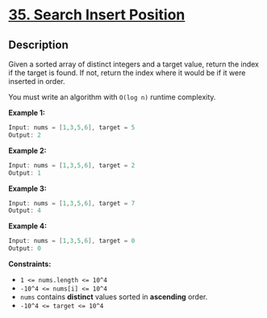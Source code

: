 # [35. Search Insert Position](https://leetcode.com/problems/search-insert-position/)

## Description

Given a sorted array of distinct integers and a target value, return the index if the target is found. If not, return the index where it would be if it were inserted in order.

You must write an algorithm with `O(log n)` runtime complexity.

**Example 1:**
```go
Input: nums = [1,3,5,6], target = 5
Output: 2
```

**Example 2:**

```go
Input: nums = [1,3,5,6], target = 2
Output: 1
```

**Example 3:**

```go
Input: nums = [1,3,5,6], target = 7
Output: 4
```

**Example 4:**

```go
Input: nums = [1,3,5,6], target = 0
Output: 0
```

**Constraints:**
* `1 <= nums.length <= 10^4`
* `-10^4 <= nums[i] <= 10^4`
* `nums` contains **distinct** values sorted in **ascending** order.
* `-10^4 <= target <= 10^4`

